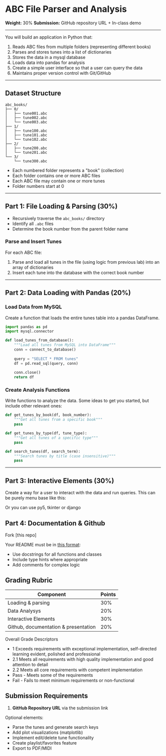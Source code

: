 # ABC File Parser and Analysis
  
**Weight:** 30%
**Submission:** GitHub repository URL + In-class demo

---

You will build an application in Python that:

1. Reads ABC files from multiple folders (representing different books)
2. Parses and stores tunes into a list of dictionaries
3. Stores the data in a mysql database
3. Loads data into pandas for analysis
4. Create a simple user interface so that a user can query the data
5. Maintains proper version control with Git/GitHub

---

## Dataset Structure
```
abc_books/
├── 0/
│   ├── tune001.abc
│   ├── tune002.abc
│   └── tune003.abc
├── 1/
│   ├── tune100.abc
│   ├── tune101.abc
│   └── tune102.abc
├── 2/
│   ├── tune200.abc
│   └── tune201.abc
└── 3/
    └── tune300.abc
```

- Each numbered folder represents a "book" (collection)
- Each folder contains one or more ABC files
- Each ABC file may contain one or more tunes
- Folder numbers start at 0

---

## Part 1: File Loading & Parsing (30%)

- Recursively traverse the `abc_books/` directory
- Identify all `.abc` files
- Determine the book number from the parent folder name

### Parse and Insert Tunes

For each ABC file:
1. Parse and load all tunes in the file (using logic from previous lab) into an array of dictionaries
2. Insert each tune into the database with the correct book number

---

## Part 2: Data Loading with Pandas (20%)

### Load Data from MySQL

Create a function that loads the entire tunes table into a pandas DataFrame.

```python
import pandas as pd
import mysql.connector

def load_tunes_from_database():
    """Load all tunes from MySQL into DataFrame"""
    conn = connect_to_database()
    
    query = "SELECT * FROM tunes"
    df = pd.read_sql(query, conn)
    
    conn.close()
    return df
```

### Create Analysis Functions

Write functions to analyze the data. Some ideas to get you started, but include other relevant ones:

```python
def get_tunes_by_book(df, book_number):
    """Get all tunes from a specific book"""
    pass

def get_tunes_by_type(df, tune_type):
    """Get all tunes of a specific type"""
    pass

def search_tunes(df, search_term):
    """Search tunes by title (case insensitive)"""
    pass

```

---

## Part 3: Interactive Elements (30%)

Create a way for a user to interact with the data and run queries. This can be purely menu base like this:



Or you can use py5, tkinter or django

## Part 4: Documentation & Github

Fork [this repo]

Your README must be in [this format](https://github.com/skooter500/csresources/blob/main/assignmentreadme.md):

- Use docstrings for all functions and classes
- Include type hints where appropriate
- Add comments for complex logic


## Grading Rubric

| Component | Points |
|-----------|--------|
| Loading & parsing | 30% |
| Data Analysys | 20% |
| Interactive Elements | 30% |
| Github, documentation & presentation | 20% |

Overall Grade Descriptors

- 1 Exceeds requirements with exceptional implementation, self-directed learning evident, polished and professional
- 2.1 Meets all requirements with high quality implementation and good attention to detail
- 2.2 Meets all core requirements with competent implementation
- Pass - Meets some of the requirements
- Fail - Fails to meet minimum requirements or non-functional

## Submission Requirements

1. **GitHub Repository URL** via the submission link

Optional elements:

- Parse the tunes and generate search keys
- Add plot visualizations (matplotlib)
- Implement edit/delete tune functionality
- Create playlist/favorites feature
- Export to PDF/MIDI